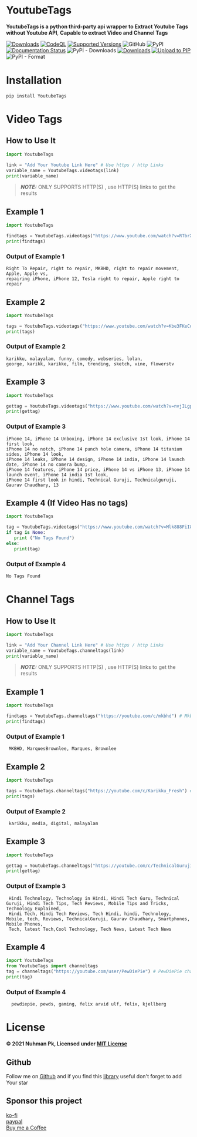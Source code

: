 # YoutubeTags
**YoutubeTags is a python third-party api wrapper to Extract Youtube Tags without Youtube API**, **Capable to extract Video and Channel Tags**

[![Downloads](https://static.pepy.tech/personalized-badge/youtubetags?period=total&units=abbreviation&left_color=grey&right_color=yellow&left_text=Total-Downloads)](https://pepy.tech/project/youtubetags)
[![CodeQL](https://github.com/bughunter0/YoutubeTags/actions/workflows/codeql-analysis.yml/badge.svg)](https://github.com/bughunter0/YoutubeTags/actions/workflows/codeql-analysis.yml)
[![Supported Versions](https://img.shields.io/pypi/pyversions/Youtubetags.svg)](https://pypi.org/project/YoutubeTags)
![GitHub](https://img.shields.io/github/license/bughunter0/YoutubeTags)
![PyPI](https://img.shields.io/pypi/v/youtubetags)
[![Documentation Status](https://readthedocs.org/projects/youtubetags/badge/?version=latest)](https://youtubetags.readthedocs.io/en/latest/?badge=latest)
![PyPI - Downloads](https://img.shields.io/pypi/dm/YoutubeTags)
[![Downloads](https://static.pepy.tech/personalized-badge/youtubetags?period=week&units=international_system&left_color=grey&right_color=brightgreen&left_text=Downloads/Week)](https://pepy.tech/project/youtubetags)
[![Upload to PIP](https://github.com/bughunter0/YoutubeTags/actions/workflows/Pypi-uploads.yml/badge.svg?branch=main&event=workflow_dispatch)](https://github.com/bughunter0/YoutubeTags/actions/workflows/Pypi-uploads.yml)
![PyPI - Format](https://img.shields.io/pypi/format/YoutubeTags)


# Installation

```
pip install YoutubeTags
```

# Video Tags

## How to Use It

```python
import YoutubeTags

link = "Add Your Youtube Link Here" # Use https / http Links
variable_name = YoutubeTags.videotags(link)
print(variable_name)
```

> **_NOTE:_** ONLY SUPPORTS HTTP(S) , use HTTP(S) links to get the results 

## Example 1

```python
import YoutubeTags

findtags = YoutubeTags.videotags("https://www.youtube.com/watch?v=RTbrXiIzUt4") # Mkbhd's Video
print(findtags)
```

### Output of Example 1

```
Right To Repair, right to repair, MKBHD, right to repair movement, Apple, Apple vs, 
repairing iPhone, iPhone 12, Tesla right to repair, Apple right to repair
```

## Example 2

```python
import YoutubeTags

tags = YoutubeTags.videotags("https://www.youtube.com/watch?v=Kbe3FKeCd1A") # Karikku star Episode
print(tags)
```

### Output of Example 2

```
karikku, malayalam, funny, comedy, webseries, lolan,
george, karikk, karikke, film, trending, sketch, vine, flowerstv
```

## Example 3

```python
import YoutubeTags

gettag = YoutubeTags.videotags("https://www.youtube.com/watch?v=nvjILgpf6tc") # Video From Technical Guruji
print(gettag)
```

### Output of Example 3

```
iPhone 14, iPhone 14 Unboxing, iPhone 14 exclusive 1st look, iPhone 14 first look,
iPhone 14 no notch, iPhone 14 punch hole camera, iPhone 14 titanium sides, iPhone 14 look, 
iPhone 14 leaks, iPhone 14 design, iPhone 14 india, iPhone 14 launch date, iPhone 14 no camera bump,
iPhone 14 features, iPhone 14 price, iPhone 14 vs iPhone 13, iPhone 14 launch event, iPhone 14 india 1st look, 
iPhone 14 first look in hindi, Technical Guruji, Technicalguruji, Gaurav Chaudhary, 13
```

## Example 4 (If Video Has no tags)

```python
import YoutubeTags

tag = YoutubeTags.videotags("https://www.youtube.com/watch?v=Mlk888FiI8A") # Google Keynote video 2021 
if tag is None:
   print ("No Tags Found")
else:
   print(tag)
```

### Output of Example 4

```
No Tags Found
```

# Channel Tags

## How to Use It

```python
import YoutubeTags

link = "Add Your Channel Link Here" # Use https / http Links
variable_name = YoutubeTags.channeltags(link)
print(variable_name)
```

> **_NOTE:_** ONLY SUPPORTS HTTP(S) , use HTTP(S) links to get the results 

## Example 1
```python
import YoutubeTags

findtags = YoutubeTags.channeltags("https://youtube.com/c/mkbhd") # Mkbhd's channel Link
print(findtags)
```
### Output of Example 1

```
 MKBHD, MarquesBrownlee, Marques, Brownlee 
```

## Example 2

```python
import YoutubeTags

tags = YoutubeTags.channeltags("https://youtube.com/c/Karikku_Fresh") # Karikku channel Link
print(tags)
```
### Output of Example 2

```
 karikku, media, digital, malayalam 
```
## Example 3
```python
import YoutubeTags

gettag = YoutubeTags.channeltags("https://youtube.com/c/TechnicalGuruji") # Technical Guruji channel Link
print(gettag)
```

### Output of Example 3

```
 Hindi Technology, Technology in Hindi, Hindi Tech Guru, Technical Guruji, Hindi Tech Tips, Tech Reviews, Mobile Tips and Tricks, Technology Explained,
 Hindi Tech, Hindi Tech Reviews, Tech Hindi, hindi, Technology, Mobile, tech, Reviews, TechnicalGuruji, Gaurav Chaudhary, Smartphones, Mobile Phones,
 Tech, latest Tech,Cool Technology, Tech News, Latest Tech News 
```

## Example 4

```python
import YoutubeTags
from YoutubeTags import channeltags
tag = channeltags("https://youtube.com/user/PewDiePie") # PewDiePie channel Link
print(tag)
```

### Output of Example 4

```
  pewdiepie, pewds, gaming, felix arvid ulf, felix, kjellberg 
```

# License

<b>© 2021 Nuhman Pk, Licensed under [MIT License](/LICENSE)</b>

## Github

Follow me on [Github](https://www.github.com/bughunter0) and if you find this [library](https://github.com/bughunter0/YoutubeTags) useful don't forget to add Your star

## Sponsor this project
[ko-fi](https://ko-fi.com/nuhmanpk)<br>
[paypal](https://www.paypal.me/nuhmanpk)<br>
[Buy me a Coffee](https://www.buymeacoffee.com/nuhmanpk)
